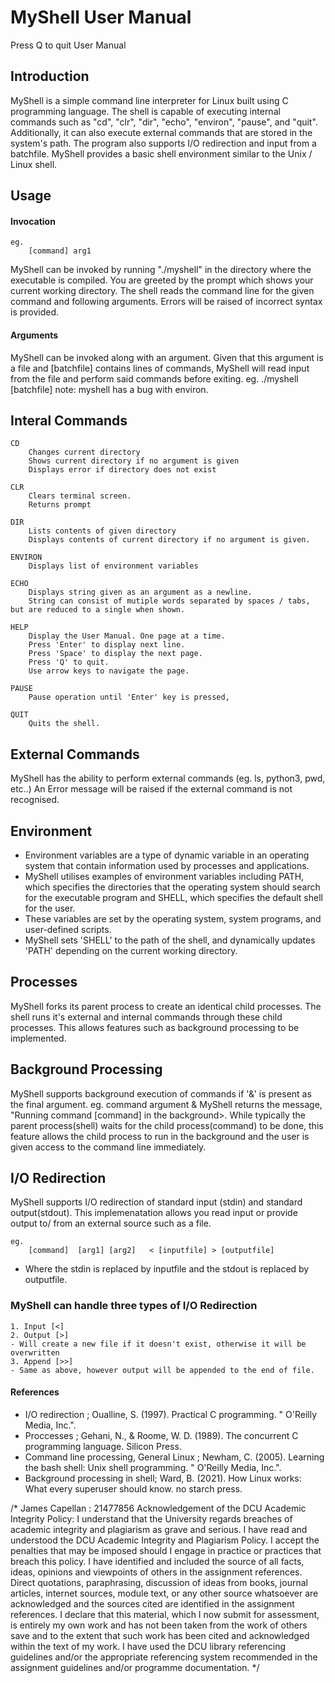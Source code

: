 # MyShell User Manual

Press Q to quit User Manual
## Introduction

MyShell is a simple command line interpreter for Linux built using C programming language. 
The shell is capable of executing internal commands such as "cd", "clr", "dir", "echo", "environ", "pause", and "quit". Additionally, it can also execute external commands that are stored in the system's path. The program also supports I/O redirection and input from a batchfile.
MyShell provides a basic shell environment similar to the Unix / Linux shell.

## Usage

#### Invocation

    eg.
        [command] arg1

MyShell can be invoked by running "./myshell" in the directory where the executable is compiled.
You are greeted by the prompt which shows your current working directory.
The shell reads the command line for the given command and following arguments. Errors will be raised of incorrect syntax is provided.


#### Arguments

MyShell can be invoked along with an argument. Given that this argument is a file and [batchfile] contains lines of commands, MyShell will read input from the file and perform said commands before exiting.
    eg.
        ./myshell [batchfile]
note: myshell has a bug with environ.

## Interal Commands

    CD
        Changes current directory
        Shows current directory if no argument is given
        Displays error if directory does not exist

    CLR
        Clears terminal screen.
        Returns prompt

    DIR
        Lists contents of given directory
        Displays contents of current directory if no argument is given.

    ENVIRON
        Displays list of environment variables

    ECHO
        Displays string given as an argument as a newline.
        String can consist of mutiple words separated by spaces / tabs, but are reduced to a single when shown.

    HELP
        Display the User Manual. One page at a time.
        Press 'Enter' to display next line.
        Press 'Space' to display the next page.
        Press 'Q' to quit.
        Use arrow keys to navigate the page.

    PAUSE
        Pause operation until 'Enter' key is pressed,

    QUIT
        Quits the shell.

## External Commands

MyShell has the ability to perform external commands (eg. ls, python3, pwd, etc..) An Error message will be raised if the external command is not recognised.

## Environment

- Environment variables are a type of dynamic variable in an operating system that contain information used by processes and applications. 
- MyShell utilises examples of environment variables including PATH, which specifies the directories that the operating system should search for the executable program and SHELL, which specifies the default shell for the user.
- These variables are set by the operating system, system programs, and user-defined scripts.
- MyShell sets 'SHELL' to the path of the shell, and dynamically updates 'PATH' depending on the current working directory.

## Processes

MyShell forks its parent process to create an identical child processes.
The shell runs it's external and internal commands through these child processes. This allows features such as background processing to be implemented.

## Background Processing

MyShell supports background execution of commands if '&' is present as the final argument.
    eg.
        command argument &
MyShell returns the message, "Running command [command] in the background>. While typically the parent process(shell) waits for the child process(command) to be done, this feature allows the child process to run in the background and the user is given access to the command line immediately.

## I/O Redirection

MyShell supports I/O redirection of standard input (stdin) and standard output(stdout).
This implemenatation allows you read input or provide output to/ from an external source such as a file.

    eg.
        [command]  [arg1] [arg2]   < [inputfile] > [outputfile]

- Where the stdin is replaced by inputfile and the stdout is replaced by outputfile.

### MyShell can handle three types of I/O Redirection

    1. Input [<] 
    2. Output [>]
    - Will create a new file if it doesn't exist, otherwise it will be overwritten
    3. Append [>>]
    - Same as above, however output will be appended to the end of file.


#### References

- I/O redirection ; Oualline, S. (1997). Practical C programming. " O'Reilly Media, Inc.".
- Proccesses ; Gehani, N., & Roome, W. D. (1989). The concurrent C programming language. Silicon Press.
- Command line processing, General Linux ; Newham, C. (2005). Learning the bash shell: Unix shell programming. " O'Reilly Media, Inc.".
- Background processing in shell; Ward, B. (2021). How Linux works: What every superuser should know. no starch press.

/*
 James Capellan : 21477856
 Acknowledgement of the DCU Academic Integrity Policy:
 I understand that the University regards breaches of academic integrity and plagiarism as grave and serious.
 I have read and understood the DCU Academic Integrity and Plagiarism Policy. I accept the penalties that may be imposed should I engage in practice or practices that breach this policy.
 I have identified and included the source of all facts, ideas, opinions and viewpoints of others in the assignment references. Direct quotations, paraphrasing, discussion of ideas from books, journal articles, internet sources, module text, or any other source whatsoever are acknowledged and the sources cited are identified in the assignment references.
 I declare that this material, which I now submit for assessment, is entirely my own work and has not been taken from the work of others save and to the extent that such work has been cited and acknowledged within the text of my work.
 I have used the DCU library referencing guidelines and/or the appropriate referencing system recommended in the assignment guidelines and/or programme documentation.
*/